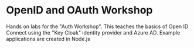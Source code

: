 # OpenID and OAuth Workshop

Hands on labs for the "Auth Workshop". This teaches the basics of Open ID Connect using the "Key Cloak" identity provider and Azure AD. Example applications are created in Node.js
